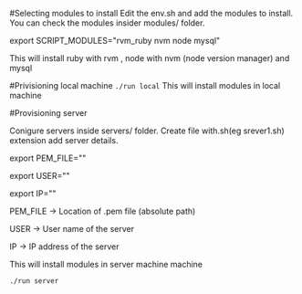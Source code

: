 #Selecting modules to install
Edit the env.sh and add the modules to install. You can check the modules insider modules/ folder.

export SCRIPT_MODULES="rvm_ruby nvm node mysql"

This will install ruby with rvm , node with nvm (node version manager) and mysql

#Privisioning local machine
``` ./run local ```
This will install modules in local machine

#Provisioning server

Conigure servers inside servers/ folder.  Create file with.sh(eg srever1.sh) extension add server details.

export PEM_FILE=""

export USER=""

export IP=""

PEM_FILE -> Location of .pem file (absolute path)

USER -> User name of the server

IP -> IP address of the server

This will install modules in server machine machine

``` ./run server ```
